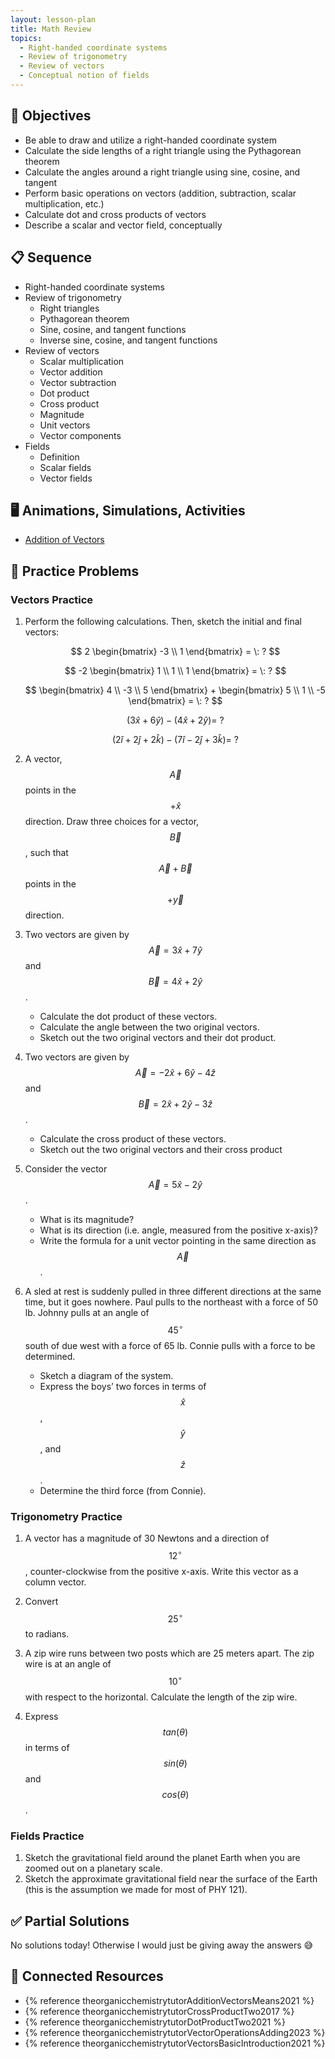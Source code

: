 ```yaml
---
layout: lesson-plan
title: Math Review
topics:
  - Right-handed coordinate systems
  - Review of trigonometry
  - Review of vectors
  - Conceptual notion of fields
---
```


## 🎯 Objectives

* Be able to draw and utilize a right-handed coordinate system
* Calculate the side lengths of a right triangle using the Pythagorean theorem
* Calculate the angles around a right triangle using sine, cosine, and tangent
* Perform basic operations on vectors (addition, subtraction, scalar multiplication, etc.)
* Calculate dot and cross products of vectors
* Describe a scalar and vector field, conceptually

## 📋 Sequence

* Right-handed coordinate systems
* Review of trigonometry
  * Right triangles
  * Pythagorean theorem
  * Sine, cosine, and tangent functions
  * Inverse sine, cosine, and tangent functions
* Review of vectors
  * Scalar multiplication
  * Vector addition
  * Vector subtraction
  * Dot product
  * Cross product
  * Magnitude
  * Unit vectors
  * Vector components
* Fields
  * Definition
  * Scalar fields
  * Vector fields

## 🖥️ Animations, Simulations, Activities

* [Addition of Vectors](https://www.tychos.org/en/scenarios/uFt2zL)

## 📝 Practice Problems

### Vectors Practice

1. Perform the following calculations. Then, sketch the initial and final vectors:

    $$
    2 \begin{bmatrix} -3 \\ 1 \end{bmatrix} = \: ?
    $$

    $$
    -2 \begin{bmatrix} 1 \\ 1 \\ 1 \end{bmatrix} = \: ?
    $$

    $$
    \begin{bmatrix} 4 \\ -3 \\ 5 \end{bmatrix} + \begin{bmatrix} 5 \\ 1 \\ -5 \end{bmatrix} = \: ?
    $$

    $$
    (3\hat{x} + 6\hat{y}) - (4\hat{x} + 2\hat{y}) = \: ?
    $$

    $$
    (2\hat{i} + 2\hat{j} + 2\hat{k}) - (7\hat{i} - 2\hat{j} + 3\hat{k}) = \: ?
    $$

1. A vector, $$\vec{A}$$ points in the $$+\hat{x}$$ direction. Draw three choices for a vector, $$\vec{B}$$, such that $$\vec{A} + \vec{B}$$ points in the $$+\vec{y}$$ direction.

1. Two vectors are given by $$\vec{A} = 3\hat{x} + 7\hat{y}$$ and $$\vec{B} = 4\hat{x} + 2\hat{y}$$.

    * Calculate the dot product of these vectors.
    * Calculate the angle between the two original vectors.
    * Sketch out the two original vectors and their dot product.

1. Two vectors are given by $$\vec{A} = -2\hat{x} + 6\hat{y} - 4\hat{z}$$ and $$\vec{B} = 2\hat{x} + 2\hat{y} - 3\hat{z}$$.

    * Calculate the cross product of these vectors.
    * Sketch out the two original vectors and their cross product

1. Consider the vector $$\vec{A} = 5 \hat{x} - 2\hat{y}$$.

    * What is its magnitude?
    * What is its direction (i.e. angle, measured from the positive x-axis)?
    * Write the formula for a unit vector pointing in the same direction as $$\vec{A}$$.

1. A sled at rest is suddenly pulled in three different directions at the same time, but it goes nowhere. Paul pulls to the northeast with a force of 50 lb. Johnny pulls at an angle of $$45^\circ$$ south of due west with a force of 65 lb. Connie pulls with a force to be determined.

    * Sketch a diagram of the system.
    * Express the boys’ two forces in terms of $$\hat{x}$$, $$\hat{y}$$, and $$\hat{z}$$.
    * Determine the third force (from Connie).

### Trigonometry Practice

1. A vector has a magnitude of 30 Newtons and a direction of $$12^\circ$$, counter-clockwise from the positive x-axis. Write this vector as a column vector.

2. Convert $$25^\circ$$ to radians.

3. A zip wire runs between two posts which are 25 meters apart. The zip wire is at an angle of $$10^\circ$$ with respect to the horizontal. Calculate the length of the zip wire.

4. Express $$tan(\theta)$$ in terms of $$sin(\theta)$$ and $$cos(\theta)$$.

### Fields Practice

1. Sketch the gravitational field around the planet Earth when you are zoomed out on a planetary scale.
2. Sketch the approximate gravitational field near the surface of the Earth (this is the assumption we made for most of PHY 121).

## ✅ Partial Solutions

No solutions today! Otherwise I would just be giving away the answers 😅

## 📘 Connected Resources

* {% reference theorganicchemistrytutorAdditionVectorsMeans2021 %}
* {% reference theorganicchemistrytutorCrossProductTwo2017 %}
* {% reference theorganicchemistrytutorDotProductTwo2021 %}
* {% reference theorganicchemistrytutorVectorOperationsAdding2023 %}
* {% reference theorganicchemistrytutorVectorsBasicIntroduction2021 %}
